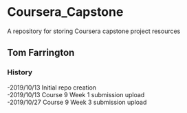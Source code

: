 # Coursera_Capstone
A repository for storing Coursera capstone project resources

## Tom Farrington

### History
-2019/10/13 Initial repo creation  
-2019/10/13 Course 9 Week 1 submission upload  
-2019/10/27 Course 9 Week 3 submission upload
